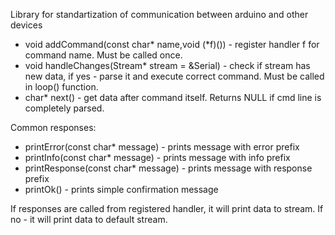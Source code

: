 Library for standartization of communication between arduino and other devices<br>

* void addCommand(const char* name,void (*f)()) - register handler f for command name. Must be called once.<br>
* void handleChanges(Stream* stream = &Serial) - check if stream has new data, if yes - parse it and execute correct command. Must be called in loop() function.<br>
* char* next() - get data after command itself. Returns NULL if cmd line is completely parsed.<br>

Common responses:
* printError(const char* message) - prints message with error prefix<br>
* printInfo(const char* message) - prints message with info prefix<br>
* printResponse(const char* message) - prints message with response prefix<br>
* printOk() - prints simple confirmation message<br>

If responses are called from registered handler, it will print data to stream. If no - it will print data to default stream.<br>
